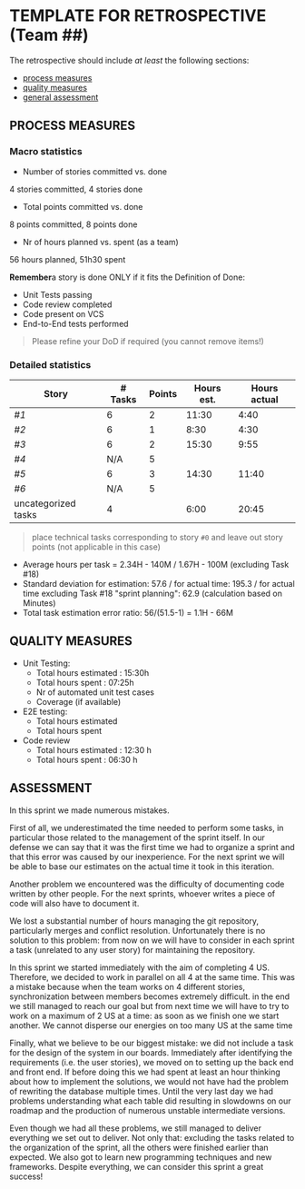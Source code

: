 TEMPLATE FOR RETROSPECTIVE (Team ##)
=====================================

The retrospective should include _at least_ the following
sections:

- [process measures](#process-measures)
- [quality measures](#quality-measures)
- [general assessment](#assessment)

## PROCESS MEASURES 

### Macro statistics

- Number of stories committed vs. done 

4 stories committed, 4 stories done

- Total points committed vs. done 

8 points committed, 8 points done

- Nr of hours planned vs. spent (as a team)

56 hours planned, 51h30 spent

**Remember**a story is done ONLY if it fits the Definition of Done:
 
- Unit Tests passing
- Code review completed
- Code present on VCS
- End-to-End tests performed

> Please refine your DoD if required (you cannot remove items!) 

### Detailed statistics

| Story  | # Tasks | Points | Hours est. | Hours actual |
|--------|---------|--------|------------|--------------|
| _#1_   |     6    |    2   |      11:30      |     4:40         |
| _#2_   |     6    |    1   |       8:30      |     4:30         |
| _#3_   |     6    |    2   |      15:30      |     9:55         |
| _#4_   |     N/A  |    5   |                 |                  |
| _#5_   |     6    |    3   |      14:30      |     11:40        |
| _#6_   |     N/A  |    5   |                 |                  |
|uncategorized tasks  | 4  |       |      6:00       |    20:45         |
   

> place technical tasks corresponding to story `#0` and leave out story points (not applicable in this case)

- Average hours per task = 2.34H - 140M / 1.67H - 100M (excluding Task #18)
- Standard deviation for estimation: 57.6 / for actual time: 195.3 / for actual time excluding Task #18 "sprint planning": 62.9 (calculation based on Minutes)
- Total task estimation error ratio: 56/(51.5-1) = 1.1H - 66M

  
## QUALITY MEASURES 

- Unit Testing:
  - Total hours estimated : 15:30h
  - Total hours spent : 07:25h
  - Nr of automated unit test cases 
  - Coverage (if available)
- E2E testing:
  - Total hours estimated
  - Total hours spent
- Code review 
  - Total hours estimated : 12:30 h
  - Total hours spent : 06:30 h
  


## ASSESSMENT

In this sprint we made numerous mistakes. 

First of all, we underestimated the time needed to perform some tasks, in particular those related to the management of the sprint itself. In our defense we can say that it was the first time we had to organize a sprint and that this error was caused by our inexperience. For the next sprint we will be able to base our estimates on the actual time it took in this iteration.

Another problem we encountered was the difficulty of documenting code written by other people. For the next sprints, whoever writes a piece of code will also have to document it.

We lost a substantial number of hours managing the git repository, particularly merges and conflict resolution. Unfortunately there is no solution to this problem: from now on we will have to consider in each sprint a task (unrelated to any user story) for maintaining the repository.

In this sprint we started immediately with the aim of completing 4 US. Therefore, we decided to work in parallel on all 4 at the same time. This was a mistake because when the team works on 4 different stories, synchronization between members becomes extremely difficult. in the end we still managed to reach our goal but from next time we will have to try to work on a maximum of 2 US at a time: as soon as we finish one we start another. We cannot disperse our energies on too many US at the same time

Finally, what we believe to be our biggest mistake: we did not include a task for the design of the system in our boards. Immediately after identifying the requirements (i.e. the user stories), we moved on to setting up the back end and front end. If before doing this we had spent at least an hour thinking about how to implement the solutions, we would not have had the problem of rewriting the database multiple times. Until the very last day we had problems understanding what each table did resulting in slowdowns on our roadmap and the production of numerous unstable intermediate versions.

Even though we had all these problems, we still managed to deliver everything we set out to deliver. Not only that: excluding the tasks related to the organization of the sprint, all the others were finished earlier than expected. We also got to learn new programming techniques and new frameworks. Despite everything, we can consider this sprint a great success!


